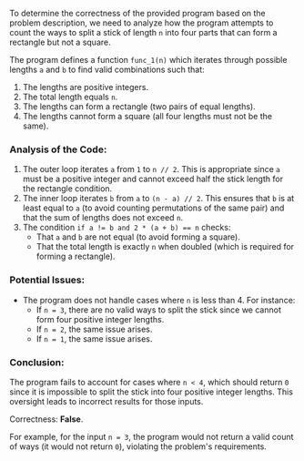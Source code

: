 To determine the correctness of the provided program based on the problem description, we need to analyze how the program attempts to count the ways to split a stick of length `n` into four parts that can form a rectangle but not a square.

The program defines a function `func_1(n)` which iterates through possible lengths `a` and `b` to find valid combinations such that:
1. The lengths are positive integers.
2. The total length equals `n`.
3. The lengths can form a rectangle (two pairs of equal lengths).
4. The lengths cannot form a square (all four lengths must not be the same).

### Analysis of the Code:
1. The outer loop iterates `a` from `1` to `n // 2`. This is appropriate since `a` must be a positive integer and cannot exceed half the stick length for the rectangle condition.
2. The inner loop iterates `b` from `a` to `(n - a) // 2`. This ensures that `b` is at least equal to `a` (to avoid counting permutations of the same pair) and that the sum of lengths does not exceed `n`.
3. The condition `if a != b and 2 * (a + b) == n` checks:
   - That `a` and `b` are not equal (to avoid forming a square).
   - That the total length is exactly `n` when doubled (which is required for forming a rectangle).

### Potential Issues:
- The program does not handle cases where `n` is less than 4. For instance:
  - If `n = 3`, there are no valid ways to split the stick since we cannot form four positive integer lengths.
  - If `n = 2`, the same issue arises.
  - If `n = 1`, the same issue arises.

### Conclusion:
The program fails to account for cases where `n < 4`, which should return `0` since it is impossible to split the stick into four positive integer lengths. This oversight leads to incorrect results for those inputs.

Correctness: **False**. 

For example, for the input `n = 3`, the program would not return a valid count of ways (it would not return `0`), violating the problem's requirements.